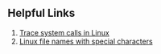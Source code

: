 ## Helpful Links

1. [Trace system calls in Linux](https://opensource.com/article/19/10/strace)
2. [Linux file names with special characters](https://www.tecmint.com/manage-linux-filenames-with-special-characters/)

